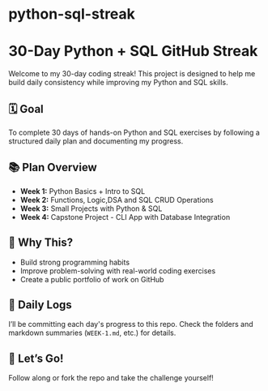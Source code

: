 # python-sql-streak
# 30-Day Python + SQL GitHub Streak

Welcome to my 30-day coding streak! This project is designed to help me build daily consistency while improving my Python and SQL skills.

## 🗓️ Goal
To complete 30 days of hands-on Python and SQL exercises by following a structured daily plan and documenting my progress.

## 📚 Plan Overview

- **Week 1:** Python Basics + Intro to SQL  
- **Week 2:** Functions, Logic,DSA and SQL CRUD Operations  
- **Week 3:** Small Projects with Python & SQL  
- **Week 4:** Capstone Project - CLI App with Database Integration  

## 🧠 Why This?
- Build strong programming habits  
- Improve problem-solving with real-world coding exercises  
- Create a public portfolio of work on GitHub  

## 📌 Daily Logs
I’ll be committing each day's progress to this repo. Check the folders and markdown summaries (`WEEK-1.md`, etc.) for details.

## 🚀 Let’s Go!
Follow along or fork the repo and take the challenge yourself!

